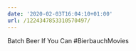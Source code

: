 ```yaml
---
date: '2020-02-03T16:04:10+01:00'
url: /1224347853310570497/
---
```

Batch Beer If You Can #BierbauchMovies
